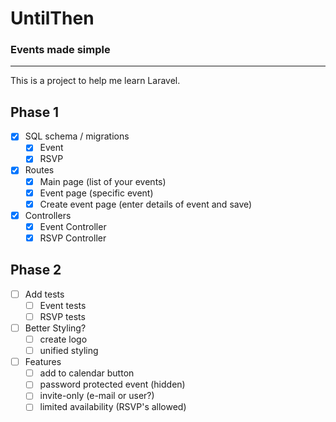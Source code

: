 # UntilThen
### Events made simple
--- 

This is a project to help me learn Laravel.


## Phase 1
- [x] SQL schema / migrations
    - [x] Event
    - [x] RSVP
- [x] Routes
    - [x] Main page (list of your events)
    - [x] Event page (specific event)
    - [x] Create event page (enter details of event and save)
- [x] Controllers
    - [x] Event Controller
    - [x] RSVP Controller

## Phase 2
- [ ] Add tests
    - [ ] Event tests 
    - [ ] RSVP tests
- [ ] Better Styling? 
    - [ ] create logo
    - [ ] unified styling
- [ ] Features
    - [ ] add to calendar button
    - [ ] password protected event (hidden)
    - [ ] invite-only (e-mail or user?)
    - [ ] limited availability (RSVP's allowed)